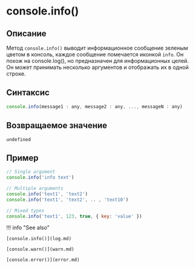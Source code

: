 # console.info()

## Описание
Метод `console.info()` выводит информационное сообщение зеленым цветом в консоль, каждое сообщение помечается иконкой `info`. Он похож на console.log(), но предназначен для информационных целей. Он может принимать несколько аргументов и отображать их в одной строке.

## Синтаксис
``` javascript
console.info(message1 : any, message2 : any, ..., messageN : any)
```

## Возвращаемое значение
`undefined`

## Пример
``` javascript linenums="1"
// Single argument
console.info('info text')

// Multiple arguments
console.info('text1', 'text2')
console.info('text1', 'text2', .. , 'text10')

// Mixed types
console.info('text1', 123, true, { key: 'value' })
``` 

!!! info "See also"

    [console.info()](log.md)
	
	[console.warn()](warn.md)
	
	[console.error()](error.md)